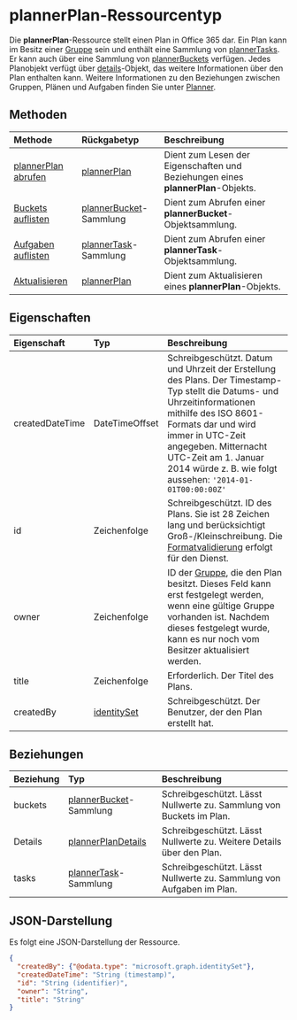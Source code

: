 # <a name="plannerplan-resource-type"></a>plannerPlan-Ressourcentyp

Die **plannerPlan**-Ressource stellt einen Plan in Office 365 dar. Ein Plan kann im Besitz einer [Gruppe](group.md) sein und enthält eine Sammlung von [plannerTasks](plannerTask.md). Er kann auch über eine Sammlung von [plannerBuckets](plannerBucket.md) verfügen. Jedes Planobjekt verfügt über [details](plannerPlanDetails.md)-Objekt, das weitere Informationen über den Plan enthalten kann. Weitere Informationen zu den Beziehungen zwischen Gruppen, Plänen und Aufgaben finden Sie unter [Planner](planner_overview.md).

## <a name="methods"></a>Methoden

| Methode           | Rückgabetyp    |Beschreibung|
|:---------------|:--------|:----------|
|[plannerPlan abrufen](../api/plannerplan_get.md) | [plannerPlan](plannerplan.md) |Dient zum Lesen der Eigenschaften und Beziehungen eines **plannerPlan**-Objekts.|
|[Buckets auflisten](../api/plannerplan_list_buckets.md) |[plannerBucket](plannerbucket.md)-Sammlung| Dient zum Abrufen einer **plannerBucket**-Objektsammlung.|
|[Aufgaben auflisten](../api/plannerplan_list_tasks.md) |[plannerTask](plannertask.md)-Sammlung| Dient zum Abrufen einer **plannerTask**-Objektsammlung.|
|[Aktualisieren](../api/plannerplan_update.md) | [plannerPlan](plannerplan.md) |Dient zum Aktualisieren eines **plannerPlan**-Objekts. |

## <a name="properties"></a>Eigenschaften
| Eigenschaft     | Typ   |Beschreibung|
|:---------------|:--------|:----------|
|createdDateTime|DateTimeOffset|Schreibgeschützt. Datum und Uhrzeit der Erstellung des Plans. Der Timestamp-Typ stellt die Datums- und Uhrzeitinformationen mithilfe des ISO 8601-Formats dar und wird immer in UTC-Zeit angegeben. Mitternacht UTC-Zeit am 1. Januar 2014 würde z. B. wie folgt aussehen: `'2014-01-01T00:00:00Z'`|
|id|Zeichenfolge| Schreibgeschützt. ID des Plans. Sie ist 28 Zeichen lang und berücksichtigt Groß-/Kleinschreibung. Die [Formatvalidierung](planner_identifiers_disclaimer.md) erfolgt für den Dienst.|
|owner|Zeichenfolge|ID der [Gruppe](group.md), die den Plan besitzt. Dieses Feld kann erst festgelegt werden, wenn eine gültige Gruppe vorhanden ist. Nachdem dieses festgelegt wurde, kann es nur noch vom Besitzer aktualisiert werden.|
|title|Zeichenfolge|Erforderlich.  Der Titel des Plans.|
|createdBy|[identitySet](identityset.md)|Schreibgeschützt. Der Benutzer, der den Plan erstellt hat.|

## <a name="relationships"></a>Beziehungen
| Beziehung | Typ   |Beschreibung|
|:---------------|:--------|:----------|
|buckets|[plannerBucket](plannerbucket.md)-Sammlung| Schreibgeschützt. Lässt Nullwerte zu. Sammlung von Buckets im Plan.|
|Details|[plannerPlanDetails](plannerplandetails.md)| Schreibgeschützt. Lässt Nullwerte zu. Weitere Details über den Plan.|
|tasks|[plannerTask](plannertask.md)-Sammlung| Schreibgeschützt. Lässt Nullwerte zu. Sammlung von Aufgaben im Plan.|

## <a name="json-representation"></a>JSON-Darstellung

Es folgt eine JSON-Darstellung der Ressource.

<!-- {
  "blockType": "resource",
  "baseType": "microsoft.graph.entity",
  "optionalProperties": [

  ],
  "@odata.type": "microsoft.graph.plannerPlan"
}-->

```json
{
  "createdBy": {"@odata.type": "microsoft.graph.identitySet"},
  "createdDateTime": "String (timestamp)",
  "id": "String (identifier)",
  "owner": "String",
  "title": "String"
}

```

<!-- uuid: 8fcb5dbc-d5aa-4681-8e31-b001d5168d79
2015-10-25 14:57:30 UTC -->
<!-- {
  "type": "#page.annotation",
  "description": "plannerPlan resource",
  "keywords": "",
  "section": "documentation",
  "tocPath": ""
}-->